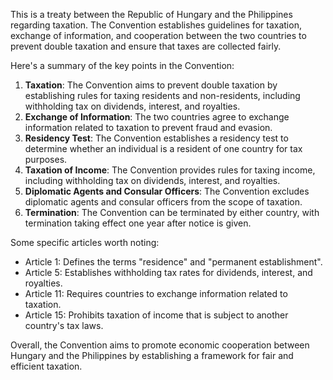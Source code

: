 This is a treaty between the Republic of Hungary and the Philippines regarding taxation. The Convention establishes guidelines for taxation, exchange of information, and cooperation between the two countries to prevent double taxation and ensure that taxes are collected fairly.

Here's a summary of the key points in the Convention:

1. **Taxation**: The Convention aims to prevent double taxation by establishing rules for taxing residents and non-residents, including withholding tax on dividends, interest, and royalties.
2. **Exchange of Information**: The two countries agree to exchange information related to taxation to prevent fraud and evasion.
3. **Residency Test**: The Convention establishes a residency test to determine whether an individual is a resident of one country for tax purposes.
4. **Taxation of Income**: The Convention provides rules for taxing income, including withholding tax on dividends, interest, and royalties.
5. **Diplomatic Agents and Consular Officers**: The Convention excludes diplomatic agents and consular officers from the scope of taxation.
6. **Termination**: The Convention can be terminated by either country, with termination taking effect one year after notice is given.

Some specific articles worth noting:

* Article 1: Defines the terms "residence" and "permanent establishment".
* Article 5: Establishes withholding tax rates for dividends, interest, and royalties.
* Article 11: Requires countries to exchange information related to taxation.
* Article 15: Prohibits taxation of income that is subject to another country's tax laws.

Overall, the Convention aims to promote economic cooperation between Hungary and the Philippines by establishing a framework for fair and efficient taxation.